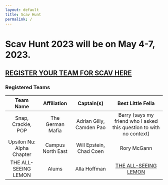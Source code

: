 ```yaml
---
layout: default
title: Scav Hunt
permalink: /
---
```

# Scav Hunt 2023 will be on May 4-7, 2023.

## [REGISTER YOUR TEAM FOR SCAV HERE](https://forms.gle/A7GJZeJqP9EFJ9U36)

### Registered Teams

| Team Name | Affiliation | Captain(s) | Best Little Fella |
| :---: | :---: | :---: | :---: |
| Snap, Crackle, POP | The German Mafia | Adrian Gilly, Camden Pao | Barry (says my friend who I asked this question to with no context) |
| Upsilon Nu: Alpha Chapter | Campus North East | Will Epstein, Chad Coen | Rory McGann |
| THE ALL-SEEING LEMON | Alums | Alla Hoffman | [THE ALL-SEEING LEMON](https://www.etsy.com/listing/1101251216/the-all-seeing-lemon) |